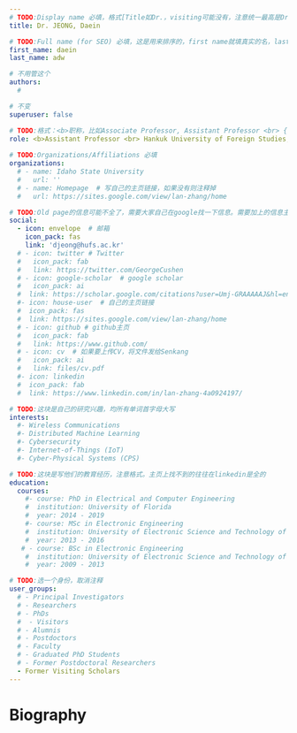 ```yaml
---
# TODO:Display name 必填，格式[Title如Dr.，visiting可能没有，注意统一最高是Dr. 而不是Prof.] [全大写的Last name][, ][首字母大写的Last name]
title: Dr. JEONG, Daein

# TODO:Full name (for SEO) 必填，这是用来排序的，first name就填真实的名，last_name一定按照excel填写
first_name: daein   
last_name: adw

# 不用管这个
authors:
  # 

# 不变
superuser: false

# TODO:格式：<b>职称，比如Associate Professor, Assistant Professor <br> {工作单位}, {工作国家:China、USA等}</b>
role: <b>Assistant Professor <br> Hankuk University of Foreign Studies, <br>Korea</b>
 
# TODO:Organizations/Affiliations 必填
organizations:
  # - name: Idaho State University 
  #   url: ''
  # - name: Homepage  # 写自己的主页链接，如果没有则注释掉
  #   url: https://sites.google.com/view/lan-zhang/home

# TODO:Old page的信息可能不全了，需要大家自己在google找一下信息。需要加上的信息主要包含email、google scholar、个人主页、linkedin
social:
  - icon: envelope  # 邮箱
    icon_pack: fas
    link: 'djeong@hufs.ac.kr'
  # - icon: twitter # Twitter
  #   icon_pack: fab  
  #   link: https://twitter.com/GeorgeCushen
  # - icon: google-scholar  # google scholar
  #   icon_pack: ai
  #  link: https://scholar.google.com/citations?user=Umj-GRAAAAAJ&hl=en
  #- icon: house-user  # 自己的主页链接
  #  icon_pack: fas
  #  link: https://sites.google.com/view/lan-zhang/home
  # - icon: github # github主页
  #   icon_pack: fab   
  #   link: https://www.github.com/
  # - icon: cv  # 如果要上传CV，将文件发给Senkang
  #   icon_pack: ai
  #   link: files/cv.pdf
  #- icon: linkedin 
  #  icon_pack: fab
  #  link: https://www.linkedin.com/in/lan-zhang-4a0924197/

# TODO:这块是自己的研究兴趣，均所有单词首字母大写
interests:
  #- Wireless Communications
  #- Distributed Machine Learning
  #- Cybersecurity
  #- Internet-of-Things (IoT)
  #- Cyber-Physical Systems (CPS)

# TODO:这块是写他们的教育经历，注意格式。主页上找不到的往往在linkedin是全的
education:
  courses:
    #- course: PhD in Electrical and Computer Engineering
    #  institution: University of Florida
    #  year: 2014 - 2019
    #- course: MSc in Electronic Engineering
    #  institution: University of Electronic Science and Technology of China
    #  year: 2013 - 2016
   # - course: BSc in Electronic Engineering
    #  institution: University of Electronic Science and Technology of China
    #  year: 2009 - 2013

# TODO:选一个身份，取消注释
user_groups:
  # - Principal Investigators
  # - Researchers
  # - PhDs
  #  - Visitors
  # - Alumnis
  # - Postdoctors
  # - Faculty
  # - Graduated PhD Students
  # - Former Postdoctoral Researchers
  - Former Visiting Scholars
---
```

<!-- TODO:写自己的Biography -->
# Biography
<!-- 这部分不要写他们的PhD招生信息，直接复制他们主页的个人简介。实在没有，在excel备注一下{个人资料缺失}再提交给我 -->
<!-- <p style="text-align:justify">  -->

